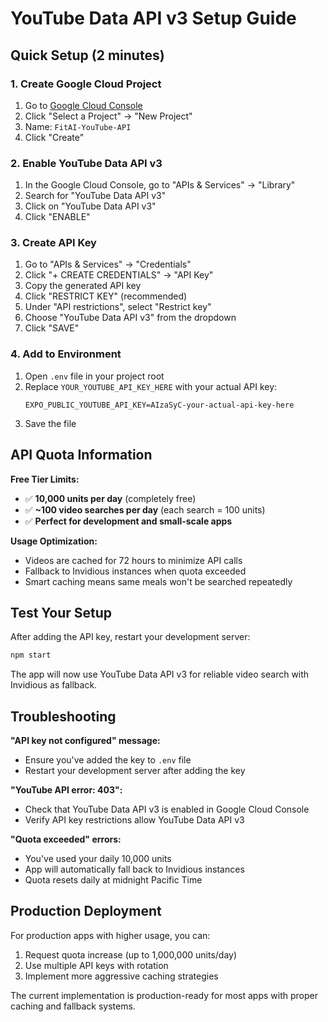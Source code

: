 # YouTube Data API v3 Setup Guide

## Quick Setup (2 minutes)

### 1. Create Google Cloud Project
1. Go to [Google Cloud Console](https://console.cloud.google.com/)
2. Click "Select a Project" → "New Project"
3. Name: `FitAI-YouTube-API` 
4. Click "Create"

### 2. Enable YouTube Data API v3
1. In the Google Cloud Console, go to "APIs & Services" → "Library"
2. Search for "YouTube Data API v3"
3. Click on "YouTube Data API v3"
4. Click "ENABLE"

### 3. Create API Key
1. Go to "APIs & Services" → "Credentials" 
2. Click "+ CREATE CREDENTIALS" → "API Key"
3. Copy the generated API key
4. Click "RESTRICT KEY" (recommended)
5. Under "API restrictions", select "Restrict key"
6. Choose "YouTube Data API v3" from the dropdown
7. Click "SAVE"

### 4. Add to Environment
1. Open `.env` file in your project root
2. Replace `YOUR_YOUTUBE_API_KEY_HERE` with your actual API key:
   ```
   EXPO_PUBLIC_YOUTUBE_API_KEY=AIzaSyC-your-actual-api-key-here
   ```
3. Save the file

## API Quota Information

**Free Tier Limits:**
- ✅ **10,000 units per day** (completely free)
- ✅ **~100 video searches per day** (each search = 100 units)
- ✅ **Perfect for development and small-scale apps**

**Usage Optimization:**
- Videos are cached for 72 hours to minimize API calls
- Fallback to Invidious instances when quota exceeded
- Smart caching means same meals won't be searched repeatedly

## Test Your Setup

After adding the API key, restart your development server:
```bash
npm start
```

The app will now use YouTube Data API v3 for reliable video search with Invidious as fallback.

## Troubleshooting

**"API key not configured" message:**
- Ensure you've added the key to `.env` file
- Restart your development server after adding the key

**"YouTube API error: 403":**
- Check that YouTube Data API v3 is enabled in Google Cloud Console
- Verify API key restrictions allow YouTube Data API v3

**"Quota exceeded" errors:**
- You've used your daily 10,000 units
- App will automatically fall back to Invidious instances
- Quota resets daily at midnight Pacific Time

## Production Deployment

For production apps with higher usage, you can:
1. Request quota increase (up to 1,000,000 units/day)
2. Use multiple API keys with rotation
3. Implement more aggressive caching strategies

The current implementation is production-ready for most apps with proper caching and fallback systems.
